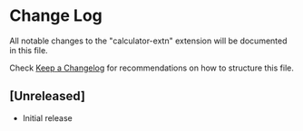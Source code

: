 # Change Log

All notable changes to the "calculator-extn" extension will be documented in this file.

Check [Keep a Changelog](http://keepachangelog.com/) for recommendations on how to structure this file.

## [Unreleased]

- Initial release